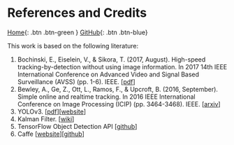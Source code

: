 # References and Credits

[Home](https://adipandas.github.io/multi-object-tracker/){: .btn .btn-green }
[GitHub](https://github.com/adipandas/multi-object-tracker){: .btn .btn-blue}

This work is based on the following literature:

1. Bochinski, E., Eiselein, V., & Sikora, T. (2017, August). High-speed tracking-by-detection without using image information. In 2017 14th IEEE International Conference on Advanced Video and Signal Based Surveillance (AVSS) (pp. 1-6). IEEE. [[pdf](http://elvera.nue.tu-berlin.de/files/1517Bochinski2017.pdf)]
2. Bewley, A., Ge, Z., Ott, L., Ramos, F., & Upcroft, B. (2016, September). Simple online and realtime tracking. In 2016 IEEE International Conference on Image Processing (ICIP) (pp. 3464-3468). IEEE. [[arxiv](https://arxiv.org/abs/1602.00763)]
3. YOLOv3. [[pdf](https://pjreddie.com/media/files/papers/YOLOv3.pdf)][[website](https://pjreddie.com/darknet/yolo/)]
4. Kalman Filter. [[wiki](https://en.wikipedia.org/wiki/Kalman_filter)]
5. TensorFlow Object Detection API [[github](https://github.com/tensorflow/models/tree/master/research/object_detection)]
6. Caffe [[website](https://caffe.berkeleyvision.org/)][[github](https://github.com/BVLC/caffe)]
